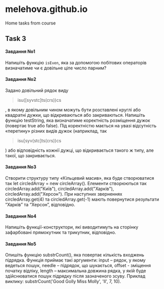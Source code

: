 # melehova.github.io

Home tasks from course

## Task 3

#### Завдання No1

Напишіть функцію ```isEven```, яка за допомогою побітових операторів визначатиме
чи є довільне ціле число парним?

#### Завдання No2

Задано довільний рядок виду 
> isu([syvstc]ts(crs))cs

, в якому довільним чином
можуть бути розставлені круглі або квадратні дужки, що відкриваються або
закриваються. Напишіть функцію testString, яка визначатиме коректність
розміщення дужок (повертає true або false). Під коректністю мається на увазі
відсутність «перетину» різних видів дужок (наприклад, так
> isu[syv(stc]ts(crs))cs

) або відповідність кожнії дужці, що відкривається такого
ж типу, але такої, що закривається.

#### Завдання No3

Створити структуру типу «Кільцевий масив», яка буде створюватися так let
circledArray = new circleArray(). Елементи створюються так
circledArray.add("Київ"), circledArray.add("Харків"), circledArray.add("Херсон").
При наступних зверненнях circledArray.get(4) та circledArray.get(-1) мають
повернутися результати “Харків” та “Херсон”, відповідно.

#### Завдання No4

Напишіть функції-конструктори, які виводитимуть на сторінку зафарбовані
прямокутник та трикутник, відповідно.

#### Завдання No5

Опишіть функцію substrCount(), яка повертає кількість входжень підрядка.
Функція приймає такі аргументи: input – рядок, у якому ведеться пошук, needle
– підрядок, що шукається, offset - зміщення початку відліку, length –
максимальна довжина рядка, у якій буде здійснюватися пошук підрядку після
зазначеного зсуву. Приклад виклику: substrCount('Good Golly Miss Molly', 'll', 7,
10).
